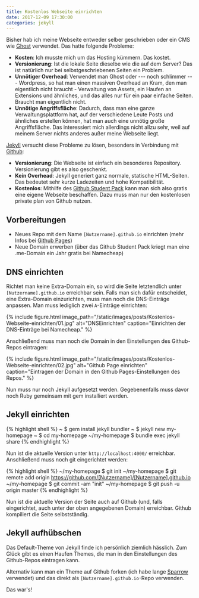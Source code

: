 ```yaml
---
title: Kostenlos Webseite einrichten
date: 2017-12-09 17:30:00
categories: jekyll
---
```


Bisher hab ich meine Webseite entweder selber geschrieben oder ein CMS wie [Ghost](https://ghost.org/) verwendet. Das hatte folgende Probleme:

- **Kosten**: Ich musste mich um das Hosting kümmern. Das kostet.
- **Versionierung**: Ist die lokale Seite dieselbe wie die auf dem Server? Das ist natürlich nur bei selbstgeschriebenen Seiten ein Problem.
- **Unnötiger Overhead**: Verwendet man Ghost oder --- noch schlimmer --- Wordpress, so hat man einen massiven Overhead an Kram, den man eigentlich nicht braucht - Verwaltung von Assets, ein Haufen an Extensions und ähnliches, und das alles nur für ein paar einfache Seiten. Braucht man eigentlich nicht.
- **Unnötige Angriffsfläche**: Dadurch, dass man eine ganze Verwaltungsplattform hat, auf der verschiedene Leute Posts und ähnliches erstellen können, hat man auch eine unnötig große Angriffsfläche. Das interessiert mich allerdings nicht allzu sehr, weil auf meinem Server nichts anderes außer meine Webseite liegt.

[Jekyll](https://jekyllrb.com/) versucht diese Probleme zu lösen, besonders in Verbindung mit [Github](https://github.com/):

- **Versionierung**: Die Webseite ist einfach ein besonderes Repository. Versionierung gibt es also geschenkt.
- **Kein Overhead**: Jekyll generiert ganz normale, statische HTML-Seiten. Das bedeutet sehr kurze Ladezeiten und hohe Kompatibilität.
- **Kostenlos**: Mithilfe des [Github Student Pack](https://education.github.com/pack) kann man sich also gratis eine eigene Webseite beschaffen. Dazu muss man nur den kostenlosen private plan von Github nutzen.


## Vorbereitungen

- Neues Repo mit dem Name `[Nutzername].github.io` einrichten (mehr Infos bei [Github Pages](https://pages.github.com/))
- Neue Domain erwerben (über das Github Student Pack kriegt man eine .me-Domain ein Jahr gratis bei Namecheap)

## DNS einrichten

Richtet man keine Extra-Domain ein, so wird die Seite letztendlich unter `[Nutzername].github.io` erreichbar sein.
Falls man sich dafür entscheidet, eine Extra-Domain einzurichten, muss man noch die DNS-Einträge anpassen. Man muss lediglich zwei `A`-Einträge einrichten:

{% include figure.html image_path="/static/images/posts/Kostenlos-Webseite-einrichten/01.jpg" alt="DNSEinrichten" caption="Einrichten der DNS-Einträge bei Namecheap." %}

Anschließend muss man noch die Domain in den Einstellungen des Github-Repos eintragen:

{% include figure.html image_path="/static/images/posts/Kostenlos-Webseite-einrichten/02.jpg" alt="Github Page einrichten" caption="Eintragen der Domain in den Github Pages-Einstellungen des Repos." %}

Nun muss nur noch Jekyll aufgesetzt werden. Gegebenenfalls muss davor noch Ruby gemeinsam mit gem installiert werden.

## Jekyll einrichten

{% highlight shell %}
~ $ gem install jekyll bundler
~ $ jekyll new my-homepage
~ $ cd my-homepage
~/my-homepage $ bundle exec jekyll share
{% endhighlight %}


Nun ist die aktuelle Version unter `http://localhost:4000/` erreichbar.
Anschließend muss noch git eingerichtet werden:

{% highlight shell %}
~/my-homepage $ git init
~/my-homepage $ git remote add origin https://github.com/[Nutzername]/[Nutzername].github.io
~/my-homepage $ git commit -am "init"
~/my-homepage $ git push -u origin master
{% endhighlight %}

Nun ist die aktuelle Version der Seite auch auf Github (und, falls eingerichtet, auch unter der oben angegebenen Domain) erreichbar. Github kompiliert die Seite selbstständig.

## Jekyll aufhübschen

Das Default-Theme von Jekyll finde ich persönlich ziemlich hässlich. Zum Glück gibt es einen Haufen Themes, die man in den Einstellungen des Github-Repos eintragen kann.

Alternativ kann man ein Theme auf Github forken (ich habe lange [Sparrow](https://github.com/lingxz/sparrow) verwendet) und das direkt als `[Nutzername].github.io`-Repo verwenden.

Das war's!

